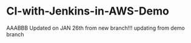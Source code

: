 # CI-with-Jenkins-in-AWS-Demo
AAABBB
Updated on JAN 26th from new branch!!!
updating from demo branch


